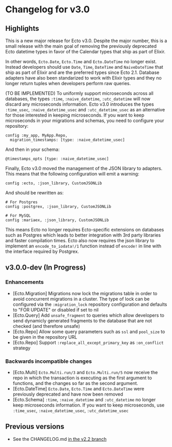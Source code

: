 # Changelog for v3.0

## Highlights

This is a new major release for Ecto v3.0. Despite the major number, this is a small release with the main goal of removing the previously deprecated Ecto datetime types in favor of the Calendar types that ship as part of Elixir.

In other words, `Ecto.Date`, `Ecto.Time` and `Ecto.DateTime` no longer exist. Instead developers should use `Date`, `Time`, `DateTime` and `NaiveDateTime` that ship as part of Elixir and are the preferred types since Ecto 2.1. Database adapters have also been standarized to work with Elixir types and they no longer return tuples when developers perform raw queries.

(TO BE IMPLEMENTED) To uniformly support microseconds across all databases, the types `:time`, `:naive_datetime`, `:utc_datetime` will now discard any microseconds information. Ecto v3.0 introduces the types `:time_usec`, `:naive_datetime_usec` and `:utc_datetime_usec` as an alternative for those interested in keeping microseconds. If you want to keep microseconds in your migrations and schemas, you need to configure your repository:

    config :my_app, MyApp.Repo,
      migration_timestamps: [type: :naive_datetime_usec]

And then in your schema:

    @timestamps_opts [type: :naive_datetime_usec]

Finally, Ecto v3.0 moved the management of the JSON library to adapters. This means that the following configuration will emit a warning:

    config :ecto, :json_library, CustomJSONLib

And should be rewritten as:

    # For Postgres
    config :postgrex, :json_library, CustomJSONLib

    # For MySQL
    config :mariaex, :json_library, CustomJSONLib

This means Ecto no longer requires Ecto-specific extensions on databases such as Postgres which leads to better integration with 3rd party libraries and faster compilation times.
Ecto also now requires the json library to implement an `encode_to_iodata!/1` function instead of `encode!` in line
with the interface required by Postgrex.

## v3.0.0-dev (In Progress)

### Enhancements

  * [Ecto.Migration] Migrations now lock the migrations table in order to avoid concurrent migrations in a cluster. The type of lock can be configured via the `:migration_lock` repository configuration and defaults to "FOR UPDATE" or disabled if set to nil
  * [Ecto.Query] Add `unsafe_fragment` to queries which allow developers to send dynamicly generated fragments to the database that are not checked (and therefore unsafe)
  * [Ecto.Repo] Allow some query parameters such as `ssl` and `pool_size` to be given in the repository URL
  * [Ecto.Repo] Support `:replace_all_except_primary_key` as `:on_conflict` strategy

### Backwards incompatible changes

  * [Ecto.Multi] `Ecto.Multi.run/3` and `Ecto.Multi.run/5` now receive the repo in which the transaction is executing as the first argument to functions, and the changes so far as the second argument.
  * [Ecto.DateTime] `Ecto.Date`, `Ecto.Time` and `Ecto.DateTime` were previously deprecated and have now been removed
  * [Ecto.Schema] `:time`, `:naive_datetime` and `:utc_datetime` no longer keep microseconds information. If you want to keep microseconds, use `:time_usec`, `:naive_datetime_usec`, `:utc_datetime_usec`

## Previous versions

  * See the CHANGELOG.md [in the v2.2 branch](https://github.com/elixir-ecto/ecto/blob/v2.2/CHANGELOG.md)
